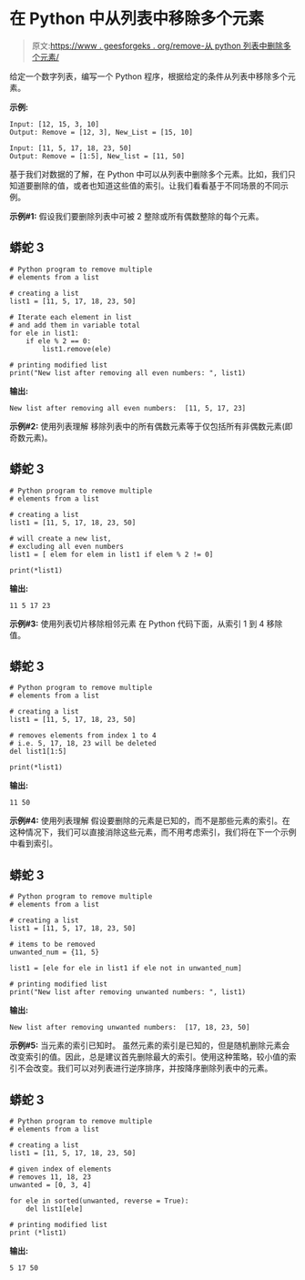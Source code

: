 # 在 Python 中从列表中移除多个元素

> 原文:[https://www . geesforgeks . org/remove-从 python 列表中删除多个元素/](https://www.geeksforgeeks.org/remove-multiple-elements-from-a-list-in-python/)

给定一个数字列表，编写一个 Python 程序，根据给定的条件从列表中移除多个元素。

**示例:**

```
Input: [12, 15, 3, 10]
Output: Remove = [12, 3], New_List = [15, 10]

Input: [11, 5, 17, 18, 23, 50]
Output: Remove = [1:5], New_list = [11, 50]
```

基于我们对数据的了解，在 Python 中可以从列表中删除多个元素。比如，我们只知道要删除的值，或者也知道这些值的索引。让我们看看基于不同场景的不同示例。

**示例#1:** 假设我们要删除列表中可被 2 整除或所有偶数整除的每个元素。

## 蟒蛇 3

```
# Python program to remove multiple
# elements from a list

# creating a list
list1 = [11, 5, 17, 18, 23, 50]

# Iterate each element in list
# and add them in variable total
for ele in list1:
    if ele % 2 == 0:
        list1.remove(ele)

# printing modified list
print("New list after removing all even numbers: ", list1)
```

**输出:**

```
New list after removing all even numbers:  [11, 5, 17, 23]
```

**示例#2:** 使用列表理解
移除列表中的所有偶数元素等于仅包括所有非偶数元素(即奇数元素)。

## 蟒蛇 3

```
# Python program to remove multiple
# elements from a list

# creating a list
list1 = [11, 5, 17, 18, 23, 50]

# will create a new list,
# excluding all even numbers
list1 = [ elem for elem in list1 if elem % 2 != 0]

print(*list1)
```

**输出:**

```
11 5 17 23
```

**示例#3:** 使用列表切片移除相邻元素
在 Python 代码下面，从索引 1 到 4 移除值。

## 蟒蛇 3

```
# Python program to remove multiple
# elements from a list

# creating a list
list1 = [11, 5, 17, 18, 23, 50]

# removes elements from index 1 to 4
# i.e. 5, 17, 18, 23 will be deleted
del list1[1:5]

print(*list1)
```

**输出:**

```
11 50
```

**示例#4:** 使用列表理解
假设要删除的元素是已知的，而不是那些元素的索引。在这种情况下，我们可以直接消除这些元素，而不用考虑索引，我们将在下一个示例中看到索引。

## 蟒蛇 3

```
# Python program to remove multiple
# elements from a list

# creating a list
list1 = [11, 5, 17, 18, 23, 50]

# items to be removed
unwanted_num = {11, 5}

list1 = [ele for ele in list1 if ele not in unwanted_num]

# printing modified list
print("New list after removing unwanted numbers: ", list1)
```

**输出:**

```
New list after removing unwanted numbers:  [17, 18, 23, 50]
```

**示例#5:** 当元素的索引已知时。
虽然元素的索引是已知的，但是随机删除元素会改变索引的值。因此，总是建议首先删除最大的索引。使用这种策略，较小值的索引不会改变。我们可以对列表进行逆序排序，并按降序删除列表中的元素。

## 蟒蛇 3

```
# Python program to remove multiple
# elements from a list

# creating a list
list1 = [11, 5, 17, 18, 23, 50]

# given index of elements
# removes 11, 18, 23
unwanted = [0, 3, 4]

for ele in sorted(unwanted, reverse = True):
    del list1[ele]

# printing modified list
print (*list1)
```

**输出:**

```
5 17 50
```